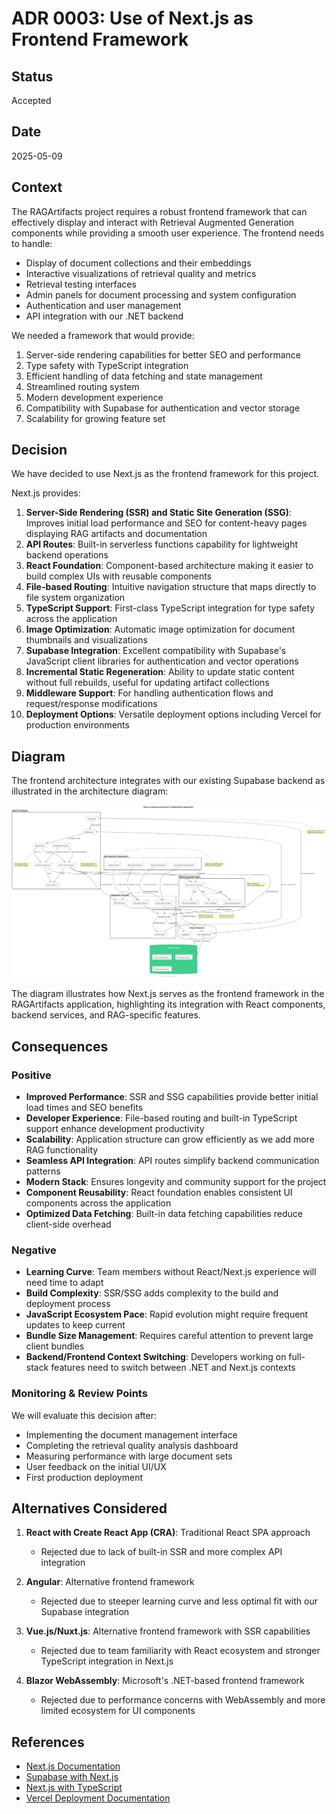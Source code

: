 # ADR 0003: Use of Next.js as Frontend Framework

## Status

Accepted

## Date

2025-05-09

## Context

The RAGArtifacts project requires a robust frontend framework that can effectively display and interact with Retrieval Augmented Generation components while providing a smooth user experience. The frontend needs to handle:

- Display of document collections and their embeddings
- Interactive visualizations of retrieval quality and metrics
- Retrieval testing interfaces
- Admin panels for document processing and system configuration
- Authentication and user management
- API integration with our .NET backend

We needed a framework that would provide:
1. Server-side rendering capabilities for better SEO and performance
2. Type safety with TypeScript integration
3. Efficient handling of data fetching and state management
4. Streamlined routing system
5. Modern development experience
6. Compatibility with Supabase for authentication and vector storage
7. Scalability for growing feature set

## Decision

We have decided to use Next.js as the frontend framework for this project.

Next.js provides:

1. **Server-Side Rendering (SSR) and Static Site Generation (SSG)**: Improves initial load performance and SEO for content-heavy pages displaying RAG artifacts and documentation
2. **API Routes**: Built-in serverless functions capability for lightweight backend operations
3. **React Foundation**: Component-based architecture making it easier to build complex UIs with reusable components
4. **File-based Routing**: Intuitive navigation structure that maps directly to file system organization
5. **TypeScript Support**: First-class TypeScript integration for type safety across the application
6. **Image Optimization**: Automatic image optimization for document thumbnails and visualizations
7. **Supabase Integration**: Excellent compatibility with Supabase's JavaScript client libraries for authentication and vector operations
8. **Incremental Static Regeneration**: Ability to update static content without full rebuilds, useful for updating artifact collections
9. **Middleware Support**: For handling authentication flows and request/response modifications
10. **Deployment Options**: Versatile deployment options including Vercel for production environments

## Diagram

The frontend architecture integrates with our existing Supabase backend as illustrated in the architecture diagram:

![Next.js Frontend Architecture](../../diagrams/nextjs-frontend-architecture.png)

The diagram illustrates how Next.js serves as the frontend framework in the RAGArtifacts application, highlighting its integration with React components, backend services, and RAG-specific features.

## Consequences

### Positive

- **Improved Performance**: SSR and SSG capabilities provide better initial load times and SEO benefits
- **Developer Experience**: File-based routing and built-in TypeScript support enhance development productivity
- **Scalability**: Application structure can grow efficiently as we add more RAG functionality
- **Seamless API Integration**: API routes simplify backend communication patterns
- **Modern Stack**: Ensures longevity and community support for the project
- **Component Reusability**: React foundation enables consistent UI components across the application
- **Optimized Data Fetching**: Built-in data fetching capabilities reduce client-side overhead

### Negative

- **Learning Curve**: Team members without React/Next.js experience will need time to adapt
- **Build Complexity**: SSR/SSG adds complexity to the build and deployment process
- **JavaScript Ecosystem Pace**: Rapid evolution might require frequent updates to keep current
- **Bundle Size Management**: Requires careful attention to prevent large client bundles
- **Backend/Frontend Context Switching**: Developers working on full-stack features need to switch between .NET and Next.js contexts

### Monitoring & Review Points

We will evaluate this decision after:
- Implementing the document management interface
- Completing the retrieval quality analysis dashboard
- Measuring performance with large document sets
- User feedback on the initial UI/UX
- First production deployment

## Alternatives Considered

1. **React with Create React App (CRA)**: Traditional React SPA approach
   - Rejected due to lack of built-in SSR and more complex API integration
   
2. **Angular**: Alternative frontend framework
   - Rejected due to steeper learning curve and less optimal fit with our Supabase integration
   
3. **Vue.js/Nuxt.js**: Alternative frontend framework with SSR capabilities
   - Rejected due to team familiarity with React ecosystem and stronger TypeScript integration in Next.js
   
4. **Blazor WebAssembly**: Microsoft's .NET-based frontend framework
   - Rejected due to performance concerns with WebAssembly and more limited ecosystem for UI components

## References

- [Next.js Documentation](https://nextjs.org/docs)
- [Supabase with Next.js](https://supabase.com/docs/guides/getting-started/tutorials/with-nextjs)
- [Next.js with TypeScript](https://nextjs.org/docs/basic-features/typescript)
- [Vercel Deployment Documentation](https://vercel.com/docs/concepts/deployments/overview)